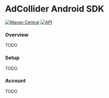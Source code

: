 # AdCollider Android SDK
[![Maven Central](https://img.shields.io/maven-central/v/com.adcollider/sdk.svg?label=Maven%20Central)](https://search.maven.org/search?q=g:%22com.adcollider%22%20AND%20a:%22sdk%22)
[![API](https://img.shields.io/badge/API-21%2B-brightgreen.svg?style=flat)](https://android-arsenal.com/api?level=21)

### Overview
TODO

### Setup 
TODO

### Account 
TODO
